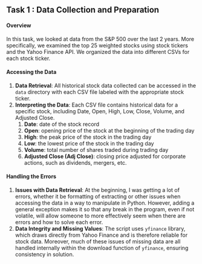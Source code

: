 ## Task 1 : Data Collection and Preparation

#### Overview
In this task, we looked at data from the S&P 500 over the last 2 years. More specifically, we examined the top 25 weighted stocks using stock tickers and the Yahoo Finance API. We organized the data into different CSVs for each stock ticker.

#### Accessing the Data
1. **Data Retrieval**: All historical stock data collected can be accessed in the `data` directory with each CSV file labeled with the appropriate stock ticker.
2. **Interpreting the Data**: Each CSV file contains historical data for a specific stock, including Date, Open, High, Low, Close, Volume, and Adjusted Close.
   1. **Date**: date of the stock record
   2. **Open**: opening price of the stock at the beginning of the trading day
   3. **High**: the peak price of the stock in the trading day 
   4. **Low**: the lowest price of the stock in the trading day
   5. **Volume**: total number of shares traded during trading day
   6. **Adjusted Close (Adj Close)**: closing price adjusted for corporate actions, such as dividends, mergers, etc.

#### Handling the Errors

1. **Issues with Data Retrieval**: At the beginning, I was getting a lot of errors, whether it be formatting of extracting or other issues when accessing the data in a way to manipulate in Python. However, adding a general exception makes it so that any break in the program, even if not volatile, will allow someone to more effectively seem when there are errors and how to solve each error.
2. **Data Integrity and Missing Values**: The script uses `yfinance` library, which draws directly from Yahoo Finance and is therefore reliable for stock data. Moreover, much of these issues of missing data are all handled internally within the download function of `yfinance`, ensuring consistency in solution.


